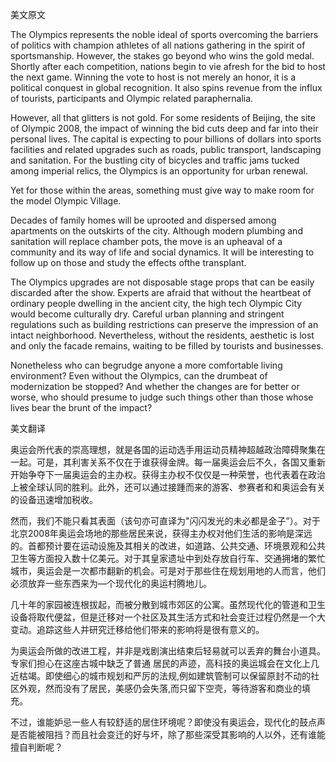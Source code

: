 美文原文

The Olympics represents the noble ideal of sports overcoming the barriers of politics with champion athletes of all nations gathering in the spirit of sportsmanship. However, the stakes go beyond who wins the gold medal. Shortly after each competition, nations begin to vie afresh for the bid to host the next game. Winning the vote to host is not merely an honor, it is a political conquest in global recognition. It also spins revenue from the influx of tourists, participants and Olympic related paraphernalia.

However, all that glitters is not gold. For some residents of Beijing, the site of Olympic 2008, the impact of winning the bid cuts deep and far into their personal lives. The capital is expecting to pour billions of dollars into sports facilities and related upgrades such as roads, public transport, landscaping and sanitation. For the bustling city of bicycles and traffic jams tucked among imperial relics, the Olympics is an opportunity for urban renewal. 

 Yet for those within the areas, something must give way to make room for the model Olympic Village.

Decades of family homes will be uprooted and dispersed among apartments on the outskirts of the city. Although modern plumbing and sanitation will replace chamber pots, the move is an upheaval of a community and its way of life and social dynamics. It will be interesting to follow up on those and study the effects ofthe transplant.

The Olympics upgrades are not disposable stage props that can be easily discarded after the show. Experts are afraid that without the heartbeat of ordinary people dwelling in the ancient city, the high tech Olympic City would become culturally dry. Careful urban planning and stringent regulations such as building restrictions can preserve the impression of an intact neighborhood. Nevertheless, without the residents, aesthetic is lost and only the facade remains, waiting to be filled by tourists and businesses.

Nonetheless who can begrudge anyone a more comfortable living environment? Even without the Olympics, can the drumbeat of modernization be stopped? And whether the changes are for better or worse, who should presume to judge such things other than those whose lives bear the brunt of the impact? 



美文翻译

奥运会所代表的崇高理想，就是各国的运动选手用运动员精神超越政治障碍聚集在一起。可是，其利害关系不仅在于谁获得金牌。每一届奥运会后不久，各国又重新开始争夺下一届奥运会的主办权。获得主办权不仅仅是一种荣誉，也代表着在政治上被全球认同的胜利。此外，还可以通过接踵而来的游客、参赛者和和奥运会有关的设备迅速增加税收。

然而，我们不能只看其表面（该句亦可直译为"闪闪发光的未必都是金子”）。对于北京2008年奥运会场地的那些居民来说，获得主办权对他们生活的影响是深远的。首都预计要在运动设施及其相关的改进，如道路、公共交通、环境景观和公共卫生等方面投入数十亿美元。对于其皇家遗址中到处存放自行车、交通拥堵的繁忙城市，奥运会是一次都市翻新的机会。可是对于那些住在规划用地的人而言，他们必须放弃一些东西来为—个现代化的奥运村腾地儿。

几十年的家园被连根拔起，而被分散到城市郊区的公寓。虽然现代化的管道和卫生设备将取代便盆，但是迁移对一个社区及其生活方式和社会变迁过程仍然是一个大变动。追踪这些人并研究迁移给他们带来的影响将是很有意义的。

为奥运会所做的改进工程，并非是戏剧演出结束后轻易就可以丢弃的舞台小道具。专家们担心在这座古城中缺乏了普通 居民的声迹，高科技的奥运城会在文化上几近枯竭。即使细心的城市规划和严厉的法规,例如建筑管制可以保留原封不动的社区外观，然而没有了居民，美感仍会失落,而只留下空壳，等待游客和商业的填充。

不过，谁能妒忌一些人有较舒适的居住环境呢？即使没有奥运会，现代化的鼓点声是否能被阻挡？而且社会变迁的好与坏，除了那些深受其影响的人以外，还有谁能擅自判断呢？